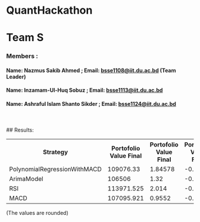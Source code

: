 # QuantHackathon

# Team S
### Members : 
#### Name: Nazmus Sakib Ahmed  ;  Email: bsse1108@iit.du.ac.bd  (Team Leader)
#### Name: Inzamam-Ul-Huq Sobuz ;  Email: bsse1113@iit.du.ac.bd
#### Name: Ashraful Islam Shanto Sikder  ;  Email: bsse1124@iit.du.ac.bd

<br>
<br>
## Results:
<table>
<tr> <th> Strategy </th> <th> Portofolio Value Final </th> <th> Portofolio Value Final </th> <th> Portofolio Value Final </th></tr>
<tr><td>PolynomialRegressionWithMACD</td><td>109076.33</td><td>1.84578</td><td>-0.0236</td></tr>
<tr><td>ArimaModel</td><td>106506</td><td>1.32</td><td>-0.0745</td></tr>
<tr><td>RSI</td><td>113971.525</td><td>2.014</td><td>-0.1347</td></tr>
<tr><td>MACD</td><td>107095.921</td><td>0.9552</td><td>-0.0476</td></tr>
</table>

(The values are rounded)
